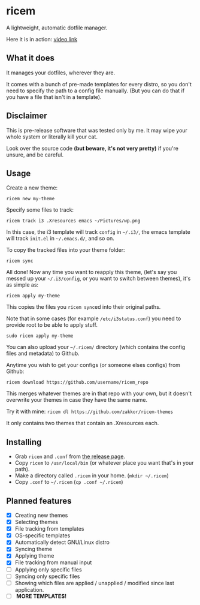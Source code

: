 # ricem
A lightweight, automatic dotfile manager.

Here it is in action: [video link](https://u.teknik.io/4tcfD.ogv)


## What it does
It manages your dotfiles, wherever they are.

It comes with a bunch of pre-made templates for every distro, so you don't need to specify the path to a config file manually. (But you can do that if you have a file that isn't in a template).

## Disclaimer
This is pre-release software that was tested only by me. It may wipe your whole system or literally kill your cat.

Look over the source code <b>(but beware, it's not very pretty)</b> if you're unsure, and be careful.

## Usage
Create a new theme:

`ricem new my-theme`

Specify some files to track:

`ricem track i3 .Xresources emacs ~/Pictures/wp.png`

In this case, the i3 template will track `config` in `~/.i3/`, the emacs template will track `init.el` in `~/.emacs.d/`, and so on.

To copy the tracked files into your theme folder:

`ricem sync`

All done! Now any time you want to reapply this theme, (let's say you messed up your `~/.i3/config`, or you want to switch between themes), it's as simple as:

`ricem apply my-theme`

This copies the files you `ricem sync`ed into their original paths.

Note that in some cases (for example `/etc/i3status.conf`) you need to provide root to be able to apply stuff.

`sudo ricem apply my-theme`

You can also upload your `~/.ricem/` directory (which contains the config files and metadata) to Github.

Anytime you wish to get your configs (or someone elses configs) from Github:

`ricem download https://github.com/username/ricem_repo`

This merges whatever themes are in that repo with your own, but it doesn't overwrite your themes in case they have the same name.

Try it with mine: `ricem dl https://github.com/zakkor/ricem-themes`

It only contains two themes that contain an .Xresources each.

## Installing
- Grab `ricem` and `.conf` from [the release page](https://github.com/zakkor/ricem/releases/tag/v0.2-alpha).
- Copy `ricem` to `/usr/local/bin` (or whatever place you want that's in your path).
- Make a directory called `.ricem` in your home. (`mkdir ~/.ricem`)
- Copy `.conf` to `~/.ricem` (`cp .conf ~/.ricem`)

## Planned features
- [x] Creating new themes
- [x] Selecting themes
- [x] File tracking from templates
- [x] OS-specific templates
- [x] Automatically detect GNU/Linux distro
- [x] Syncing theme
- [x] Applying theme
- [x] File tracking from manual input
- [ ] Applying only specific files
- [ ] Syncing only specific files
- [ ] Showing which files are applied / unapplied / modified since last application.
- [ ] <b> MORE TEMPLATES! </b>
